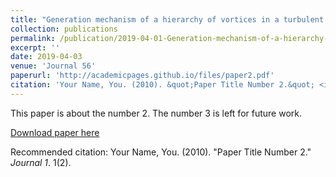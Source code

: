 ```yaml
---
title: "Generation mechanism of a hierarchy of vortices in a turbulent boundary layer"
collection: publications
permalink: /publication/2019-04-01-Generation-mechanism-of-a-hierarchy-of-vortices-in-a-turbulent-boundary-layer.md
excerpt: ''
date: 2019-04-03
venue: 'Journal 56'
paperurl: 'http://academicpages.github.io/files/paper2.pdf'
citation: 'Your Name, You. (2010). &quot;Paper Title Number 2.&quot; <i>Journal 1</i>. 1(2).'
---
```

This paper is about the number 2. The number 3 is left for future work.

[Download paper here](http://academicpages.github.io/files/paper2.pdf)

Recommended citation: Your Name, You. (2010). "Paper Title Number 2." <i>Journal 1</i>. 1(2).
